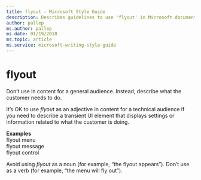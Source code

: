```yaml
---
title: flyout - Microsoft Style Guide
description: Describes guidelines to use 'flyout' in Microsoft documents, and provides alternate examples. Don’t use in content for a general audience.
author: pallep
ms.author: pallep
ms.date: 01/19/2018
ms.topic: article
ms.service: microsoft-writing-style-guide
---
```


# flyout

Don’t use in content for a general audience. Instead, describe what the customer needs to do.

It’s OK to use *flyout*
as an adjective in content for a technical audience if you need to
describe a transient UI element that displays settings or information
related to what the customer is doing. 

**Examples**  
flyout menu  
flyout message  
flyout control

Avoid using *flyout* as a noun (for example, “the flyout appears”). Don’t use as a verb (for example, “the menu will fly out”).
